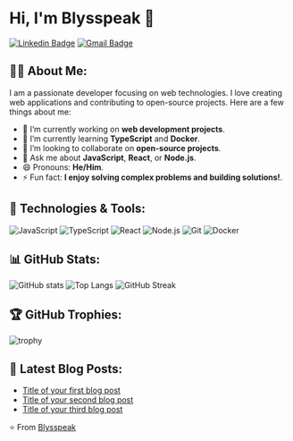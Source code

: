 # Hi, I'm Blysspeak 👋

[![Linkedin Badge](https://img.shields.io/badge/-Blysspeak-blue?style=flat-square&logo=Linkedin&logoColor=white&link=https://www.linkedin.com/in/blysspeak/)](https://www.linkedin.com/in/blysspeak/)
[![Gmail Badge](https://img.shields.io/badge/-blysspeak%40example.com-c14438?style=flat-square&logo=Gmail&logoColor=white&link=mailto:blysspeak@example.com)](mailto:blysspeak@example.com)

## 👨‍💻 About Me:
I am a passionate developer focusing on web technologies. I love creating web applications and contributing to open-source projects. Here are a few things about me:

- 🔭 I’m currently working on **web development projects**.
- 🌱 I’m currently learning **TypeScript** and **Docker**.
- 👯 I’m looking to collaborate on **open-source projects**.
- 💬 Ask me about **JavaScript**, **React**, or **Node.js**.
- 😄 Pronouns: **He/Him**.
- ⚡ Fun fact: **I enjoy solving complex problems and building solutions!**.

## 🔧 Technologies & Tools:
![JavaScript](https://img.shields.io/badge/-JavaScript-black?style=flat-square&logo=javascript)
![TypeScript](https://img.shields.io/badge/-TypeScript-007ACC?style=flat-square&logo=typescript)
![React](https://img.shields.io/badge/-React-black?style=flat-square&logo=react)
![Node.js](https://img.shields.io/badge/-Node.js-339933?style=flat-square&logo=Node.js)
![Git](https://img.shields.io/badge/-Git-black?style=flat-square&logo=git)
![Docker](https://img.shields.io/badge/-Docker-2496ED?style=flat-square&logo=docker)

## 📊 GitHub Stats:
![GitHub stats](https://github-readme-stats.vercel.app/api?username=blysspeak&show_icons=true&theme=radical)
![Top Langs](https://github-readme-stats.vercel.app/api/top-langs/?username=blysspeak&layout=compact&theme=radical)
![GitHub Streak](https://streak-stats.demolab.com?user=blysspeak&theme=radical)

## 🏆 GitHub Trophies:
![trophy](https://github-profile-trophy.vercel.app/?username=blysspeak&theme=radical&margin-w=15&margin-h=15)

## 📝 Latest Blog Posts:
<!-- BLOG-POST-LIST:START -->
- [Title of your first blog post](#)
- [Title of your second blog post](#)
- [Title of your third blog post](#)
<!-- BLOG-POST-LIST:END -->

⭐️ From [Blysspeak](https://github.com/blysspeak)
